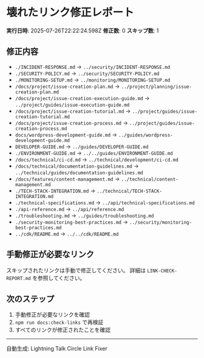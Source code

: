 # 壊れたリンク修正レポート

**実行日時**: 2025-07-26T22:22:24.598Z
**修正数**: 0
**スキップ数**: 1

## 修正内容


- `./INCIDENT-RESPONSE.md` → `../security/INCIDENT-RESPONSE.md`
- `./SECURITY-POLICY.md` → `../security/SECURITY-POLICY.md`
- `./MONITORING-SETUP.md` → `../monitoring/MONITORING-SETUP.md`
- `/docs/project/issue-creation-plan.md` → `../project/planning/issue-creation-plan.md`
- `/docs/project/issue-creation-execution-guide.md` → `../project/guides/issue-execution-guide.md`
- `/docs/project/issue-creation-tutorial.md` → `../project/guides/issue-creation-tutorial.md`
- `/docs/project/issue-creation-process.md` → `../project/guides/issue-creation-process.md`
- `docs/wordpress-development-guide.md` → `../guides/wordpress-development-guide.md`
- `DEVELOPER-GUIDE.md` → `../guides/DEVELOPER-GUIDE.md`
- `./ENVIRONMENT-GUIDE.md` → `../../guides/ENVIRONMENT-GUIDE.md`
- `/docs/technical/ci-cd.md` → `../technical/development/ci-cd.md`
- `/docs/technical/documentation-guidelines.md` → `../technical/guides/documentation-guidelines.md`
- `/docs/features/content-management.md` → `../technical/content-management.md`
- `./TECH-STACK-INTEGRATION.md` → `../technical/TECH-STACK-INTEGRATION.md`
- `./technical-specifications.md` → `../api/technical-specifications.md`
- `./api-reference.md` → `../api/reference.md`
- `./troubleshooting.md` → `../guides/troubleshooting.md`
- `./security-monitoring-best-practices.md` → `../security/monitoring-best-practices.md`
- `../cdk/README.md` → `../../cdk/README.md`

## 手動修正が必要なリンク

スキップされたリンクは手動で修正してください。
詳細は `LINK-CHECK-REPORT.md` を参照してください。

## 次のステップ

1. 手動修正が必要なリンクを確認
2. `npm run docs:check-links` で再検証
3. すべてのリンクが修正されたことを確認

---
自動生成: Lightning Talk Circle Link Fixer

